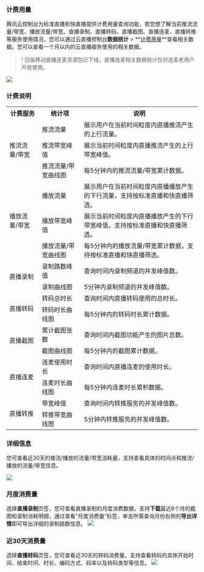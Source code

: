 ### 计费用量
腾讯云控制台为标准直播和快直播提供计费用量查询功能，若您想了解当前推流流量/带宽、播放流量/带宽、直播录制、直播转码、直播截图、直播连麦、直播转推等服务使用情况，您可以通过云直播控制台**数据统计** > **[计费用量](https://console.cloud.tencent.com/live/analysis/bill)**查看相关数据。您可以查看一个月以内的云直播服务使用的相关数据。
>! 旧版移动直播连麦资源包已下线，直播连麦相关数据统计仅对连麦老用户开放使用。


![](https://main.qcloudimg.com/raw/b303b306214d15d95b1a0cfcbb80211d.png)



### 计费说明
<table>
<tr><th width="17%">计费服务</th><th width="22%">统计项</th><th>说明</th></tr>
<tr>
<td rowspan="3">推流流量/带宽</td>
<td>推流流量</td>
<td>展示用户在当前时间粒度内直播推流产生的上行流量。</td>
</tr><tr>
<td>推流带宽峰值</td>
<td>展示当前时间粒度内直播推流产生的上行带宽峰值。</td>
</tr><tr>
<td>推流流量/带宽曲线图</td>
<td>每5分钟内的推流流量/带宽累计数据。</td>
</tr><tr>
<td rowspan="3">播放流量/带宽</td>
<td>播放流量</td>
<td>展示用户在当前时间粒度内直播播放产生的下行流量，支持按标准直播和快直播筛选。</td>
</tr><tr>
<td>播放带宽峰值</td>
<td>展示当前时间粒度内直播播放产生的下行带宽峰值，支持按标准直播和快直播筛选。</td>
</tr><tr>
<td>播放流量/带宽曲线图</td>
<td>每5分钟内的播放流量/带宽累计数据，支持按标准直播和快直播筛选。</td>
</tr>
<tr>
<td  rowspan="3">直播录制</td>
</tr><tr>
<td>录制路数峰值</td>
<td>查询时间内录制频道的并发峰值数。</td>
</tr><tr>
<td>录制曲线图</td>
<td>5分钟内录制频道的并发峰值数。</td>
</tr><tr>
<td  rowspan="3">直播转码</td>
</tr><tr>
<td>转码总时长</td>
<td>查询时间内直播转码使用的总时长。</td>
</tr><tr>
<td>转码时长曲线图</td>
<td>每5分钟内的转码时长累计数据。</td>
</tr><tr>
<td  rowspan="3">直播截图</td>
</tr><tr>
<td>累计截图张数</td>
<td>查询时间内截图功能产生的图片总数。</td>
</tr><tr>
<td>截图曲线图</td>
<td>每5分钟内的截图累计数据。</td>
</tr><tr>
<td  rowspan="3">直播连麦</td>
</tr><tr>
<td>连麦使用时长</td>
<td>查询时间内直播连麦的使用时长。</td>
</tr><tr>
<td>连麦时长曲线图</td>
<td>每5分钟内连麦时长累积数据。</td>
</tr><tr>
<td  rowspan="3">直播转推</td>
<tr>
<td>带宽峰值</td>
<td>查询时间内转推服务的并发峰值数。</td>
</tr><tr>
<td>转推带宽曲线图</td>
<td>5分钟内转推服务的并发峰值数。</td>
</tr></table>



### 详细信息
您可查看近30天的推流/播放的流量/带宽消耗量，支持查看具体的时间点和推流/播放的流量/带宽信息。

![](https://main.qcloudimg.com/raw/ef1cc4a7b66a9c4edb0038ba4d6f4283.png)


### 月度消费量
选择**直播录制**页签，您可查看直播录制的月度消费数据。支持**下载**最近6个月的截图和录制消耗明细，通过查看“月度消费量”标签，单击所需查询月份右侧的**导出详情**即可导出详细的录制路数信息。
![](https://main.qcloudimg.com/raw/b2064918e7bf332cafda41f1feae4690.png)

### 近30天消费量

选择**直播转码**页签，您可查看近30天的转码消费量。支持查看转码的具体开始时间、结束时间、时长、编码方式、码率以及转码类型等信息。
![](https://main.qcloudimg.com/raw/d4115fdbdc2310a818561edd9a796f1f.jpg)
